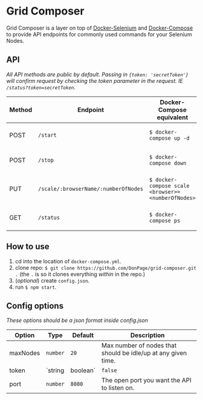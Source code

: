 # Grid Composer
Grid Composer is a layer on top of [Docker-Selenium](https://github.com/SeleniumHQ/docker-selenium) and [Docker-Compose](https://docs.docker.com/compose/) to provide API endpoints for commonly used commands for your Selenium Nodes.


## API
_All API methods are public by default. Passing in `{token: 'secretToken'}` will confirm request by checking the token parameter in the request. IE `/status?token=secretToken`._

| Method | Endpoint | Docker-Compose equivalent | Description |
| ---- | ----------- | ----------- | ----------- |
| POST | `/start` | `$ docker-compose up -d` | boot up docker containers. |
| POST | `/stop` | `$ docker-compose down` | shutdown docker containers. |
| PUT | `/scale/:browserName/:numberOfNodes` | `$ docker-compose scale <browser>=<numberOfNodes>` | Scale up a specific browser node. |
| GET | `/status` | `$ docker-compose ps` | get info on node containers. |

## How to use
1. cd into the location of `docker-compose.yml`.
2. clone repo: `$ git clone https://github.com/DonPage/grid-composer.git .` (the `.` is so it clones everything _within_ in the repo.)
3. (_optional_) create `config.json`.
4. run `$ npm start`.

## Config options
_These options should be a json format inside config.json_

| Option | Type | Default | Description |
| ---- | ----------- | ----------- | ----------- |
| maxNodes | `number` | `20` | Max number of nodes that should be idle/up at any given time. |
| token | `string|boolean` | `false` | token to confirm against before executing docker-compose commands. If `false`, all API endpoints will be open  |
| port | `number` | `8080` | The open port you want the API to listen on. |






